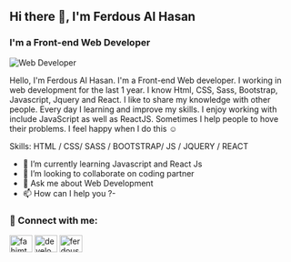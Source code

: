 ## Hi there 👋, I'm Ferdous Al Hasan
### I'm a Front-end Web Developer
![ Web Developer](https://media-exp1.licdn.com/dms/image/C5616AQFDGcfFM8BD1Q/profile-displaybackgroundimage-shrink_200_800/0/1630000579626?e=1637193600&v=beta&t=dDo9jVsO0kqNzPOWiljhWM4glFcNFe40O3LX4AVzyEM)

Hello, I'm Ferdous Al Hasan. I'm a Front-end Web developer. I working in web development for the last 1 year. I know Html, CSS, Sass, Bootstrap, Javascript, Jquery and React.  I like to share my knowledge with other people. Every day I learning and improve my skills. I enjoy working with include  JavaScript as well as ReactJS. Sometimes I help people to hove their problems. I feel happy when I do this ☺

Skills: HTML / CSS/ SASS / BOOTSTRAP/ JS / JQUERY / REACT 

- 🌱 I’m currently learning Javascript and React Js 
- 👯 I’m looking to collaborate on  coding partner 
- 💬 Ask me about Web Development 
- 📫 How can I help you ?- 

 <h3 align="left">👋 Connect with me:</h3>
<p align="left">
<a href="https://fb.com/fahimthedeveloper" target="blank"><img align="center" src="https://raw.githubusercontent.com/rahuldkjain/github-profile-readme-generator/master/src/images/icons/Social/facebook.svg" alt="fahimthedeveloper" height="30" width="40" /></a>
<a href="https://linkedin.com/in/developerferdous" target="blank"><img align="center" src="https://raw.githubusercontent.com/rahuldkjain/github-profile-readme-generator/master/src/images/icons/Social/linked-in-alt.svg" alt="developerferdous" height="30" width="40" /></a>
<a href="https://instagram.com/ferdousthedeveloper" target="blank"><img align="center" src="https://raw.githubusercontent.com/rahuldkjain/github-profile-readme-generator/master/src/images/icons/Social/instagram.svg" alt="ferdousthedeveloper" height="30" width="40" /></a>
</p>
